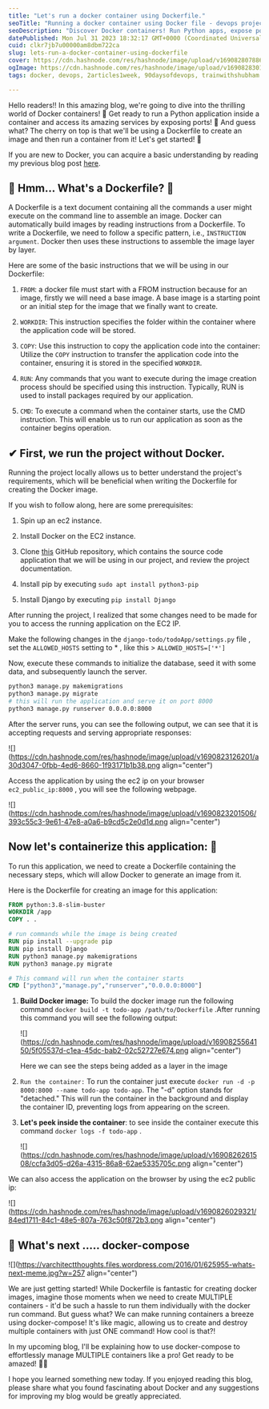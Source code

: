 ```yaml
---
title: "Let's run a docker container using Dockerfile."
seoTitle: "Running a docker container using Docker file - devops project"
seoDescription: "Discover Docker containers! Run Python apps, expose ports, create images with Dockerfile. Master containerization now!"
datePublished: Mon Jul 31 2023 18:32:17 GMT+0000 (Coordinated Universal Time)
cuid: clkr7jb7u00000am8dbm722ca
slug: lets-run-a-docker-container-using-dockerfile
cover: https://cdn.hashnode.com/res/hashnode/image/upload/v1690828078865/ad7b239f-7fa1-4975-9e2c-6d3b9a4d3d07.png
ogImage: https://cdn.hashnode.com/res/hashnode/image/upload/v1690828301080/3bc3341f-fc32-4b6e-bce2-26929828fe51.png
tags: docker, devops, 2articles1week, 90daysofdevops, trainwithshubham

---
```


Hello readers!! In this amazing blog, we're going to dive into the thrilling world of Docker containers! 🚀 Get ready to run a Python application inside a container and access its amazing services by exposing ports! 🌟 And guess what? The cherry on top is that we'll be using a Dockerfile to create an image and then run a container from it! Let's get started! 🎉

If you are new to Docker, you can acquire a basic understanding by reading my previous blog post [here](https://yashraj-jaiswal.hashnode.dev/getting-started-with-docker-for-devops).

## **📍** Hmm... What's a Dockerfile? 🤔

A Dockerfile is a text document containing all the commands a user might execute on the command line to assemble an image. Docker can automatically build images by reading instructions from a Dockerfile. To write a Dockerfile, we need to follow a specific pattern, i.e., `INSTRUCTION argument`. Docker then uses these instructions to assemble the image layer by layer.

Here are some of the basic instructions that we will be using in our Dockerfile:

1. `FROM`: a docker file must start with a FROM instruction because for an image, firstly we will need a base image. A base image is a starting point or an initial step for the image that we finally want to create.
    
2. `WORKDIR`: This instruction specifies the folder within the container where the application code will be stored.
    
3. `COPY`: Use this instruction to copy the application code into the container: Utilize the `COPY` instruction to transfer the application code into the container, ensuring it is stored in the specified `WORKDIR`.
    
4. `RUN`: Any commands that you want to execute during the image creation process should be specified using this instruction. Typically, RUN is used to install packages required by our application.
    
5. `CMD`: To execute a command when the container starts, use the CMD instruction. This will enable us to run our application as soon as the container begins operation.
    

## ✔ First, we run the project without Docker.

Running the project locally allows us to better understand the project's requirements, which will be beneficial when writing the Dockerfile for creating the Docker image.

If you wish to follow along, here are some prerequisites:

1. Spin up an ec2 instance.
    
2. Install Docker on the EC2 instance.
    
3. Clone [this](https://github.com/shreys7/django-todo.git) GitHub repository, which contains the source code application that we will be using in our project, and review the project documentation.
    
4. Install pip by executing `sudo apt install python3-pip`
    
5. Install Django by executing `pip install Django`
    

After running the project, I realized that some changes need to be made for you to access the running application on the EC2 IP.

Make the following changes in the `django-todo/todoApp/settings.py` file , set the `ALLOWED_HOSTS` setting to \* , like this &gt; `ALLOWED_HOSTS=['*']`

Now, execute these commands to initialize the database, seed it with some data, and subsequently launch the server.

```bash
python3 manage.py makemigrations
python3 manage.py migrate
# this will run the application and serve it on port 8000
python3 manage.py runserver 0.0.0.0:8000
```

After the server runs, you can see the following output, we can see that it is accepting requests and serving appropriate responses:

![](https://cdn.hashnode.com/res/hashnode/image/upload/v1690823126201/a30d3047-0fbb-4ed6-8660-1f93171b1b38.png align="center")

Access the application by using the ec2 ip on your browser `ec2_public_ip:8000` , you will see the following webpage.

![](https://cdn.hashnode.com/res/hashnode/image/upload/v1690823201506/393c55c3-9e61-47e8-a0a6-b9cd5c2e0d1d.png align="center")

## Now let's containerize this application: 🥳

To run this application, we need to create a Dockerfile containing the necessary steps, which will allow Docker to generate an image from it.

Here is the Dockerfile for creating an image for this application:

```dockerfile
FROM python:3.8-slim-buster
WORKDIR /app
COPY . .

# run commands while the image is being created
RUN pip install --upgrade pip
RUN pip install Django
RUN python3 manage.py makemigrations
RUN python3 manage.py migrate

# This command will run when the container starts
CMD ["python3","manage.py","runserver","0.0.0.0:8000"]
```

1. **Build Docker image:** To build the docker image run the following command `docker build -t todo-app /path/to/Dockerfile` .After running this command you will see the following output:
    
    ![](https://cdn.hashnode.com/res/hashnode/image/upload/v1690825564150/5f05537d-c1ea-45dc-bab2-02c52727e674.png align="center")
    
    Here we can see the steps being added as a layer in the image
    
2. `Run the container:` To run the container just execute `docker run -d -p 8000:8000 --name todo-app todo-app`. The "-d" option stands for "detached." This will run the container in the background and display the container ID, preventing logs from appearing on the screen.
    
3. **Let's peek inside the container**: to see inside the container execute this command `docker logs -f todo-app` .
    
    ![](https://cdn.hashnode.com/res/hashnode/image/upload/v1690826261508/ccfa3d05-d26a-4315-86a8-62ae5335705c.png align="center")
    

We can also access the application on the browser by using the ec2 public ip:

![](https://cdn.hashnode.com/res/hashnode/image/upload/v1690826029321/84ed1711-84c1-48e5-807a-763c50f872b3.png align="center")

## **📍** What's next ..... docker-compose

![](https://varchitectthoughts.files.wordpress.com/2016/01/625955-whats-next-meme.jpg?w=257 align="center")

We are just getting started! While Dockerfile is fantastic for creating docker images, imagine those moments when we need to create MULTIPLE containers - it'd be such a hassle to run them individually with the docker run command. But guess what? We can make running containers a breeze using docker-compose! It's like magic, allowing us to create and destroy multiple containers with just ONE command! How cool is that?!

In my upcoming blog, I'll be explaining how to use docker-compose to effortlessly manage MULTIPLE containers like a pro! Get ready to be amazed! 🤩🚀

I hope you learned something new today. If you enjoyed reading this blog, please share what you found fascinating about Docker and any suggestions for improving my blog would be greatly appreciated.